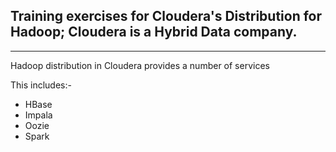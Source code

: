 <h2> Training exercises for Cloudera's Distribution for Hadoop; Cloudera is a Hybrid Data company. </h2>

-------------------------------------------------------------------------------------------------

<p>Hadoop distribution in Cloudera provides a number of services</p> 
<p> This includes:- </p>
<ul>
         <li>HBase</li>
         <li>Impala</li>
         <li>Oozie</li>
         <li>Spark</li>
      </ul>
